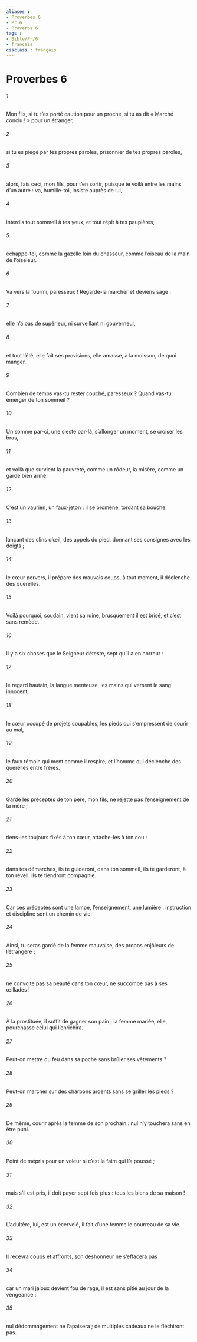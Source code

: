 ```yaml
---
aliases : 
- Proverbes 6
- Pr 6
- Proverbs 6
tags : 
- Bible/Pr/6
- français
cssclass : français
---
```


# Proverbes 6

###### 1
Mon fils, si tu t’es porté caution pour un proche,
si tu as dit « Marché conclu ! » pour un étranger,
###### 2
si tu es piégé par tes propres paroles,
prisonnier de tes propres paroles,
###### 3
alors, fais ceci, mon fils, pour t’en sortir,
puisque te voilà entre les mains d’un autre :
va, humilie-toi, insiste auprès de lui,
###### 4
interdis tout sommeil à tes yeux,
et tout répit à tes paupières,
###### 5
échappe-toi, comme la gazelle loin du chasseur,
comme l’oiseau de la main de l’oiseleur.
###### 6
Va vers la fourmi, paresseux !
Regarde-la marcher et deviens sage :
###### 7
elle n’a pas de supérieur,
ni surveillant ni gouverneur,
###### 8
et tout l’été, elle fait ses provisions,
elle amasse, à la moisson, de quoi manger.
###### 9
Combien de temps vas-tu rester couché, paresseux ?
Quand vas-tu émerger de ton sommeil ?
###### 10
Un somme par-ci, une sieste par-là,
s’allonger un moment, se croiser les bras,
###### 11
et voilà que survient la pauvreté, comme un rôdeur,
la misère, comme un garde bien armé.
###### 12
C’est un vaurien, un faux-jeton :
il se promène, tordant sa bouche,
###### 13
lançant des clins d’œil, des appels du pied,
donnant ses consignes avec les doigts ;
###### 14
le cœur pervers, il prépare des mauvais coups,
à tout moment, il déclenche des querelles.
###### 15
Voilà pourquoi, soudain, vient sa ruine,
brusquement il est brisé,
et c’est sans remède.
###### 16
Il y a six choses que le Seigneur déteste,
sept qu’il a en horreur :
###### 17
le regard hautain, la langue menteuse,
les mains qui versent le sang innocent,
###### 18
le cœur occupé de projets coupables,
les pieds qui s’empressent de courir au mal,
###### 19
le faux témoin qui ment comme il respire,
et l’homme qui déclenche des querelles entre frères.
###### 20
Garde les préceptes de ton père, mon fils,
ne rejette pas l’enseignement de ta mère ;
###### 21
tiens-les toujours fixés à ton cœur,
attache-les à ton cou :
###### 22
dans tes démarches, ils te guideront,
dans ton sommeil, ils te garderont,
à ton réveil, ils te tiendront compagnie.
###### 23
Car ces préceptes sont une lampe,
l’enseignement, une lumière :
instruction et discipline sont un chemin de vie.
###### 24
Ainsi, tu seras gardé de la femme mauvaise,
des propos enjôleurs de l’étrangère ;
###### 25
ne convoite pas sa beauté dans ton cœur,
ne succombe pas à ses œillades !
###### 26
À la prostituée, il suffit de gagner son pain ;
la femme mariée, elle, pourchasse celui qui l’enrichira.
###### 27
Peut-on mettre du feu dans sa poche
sans brûler ses vêtements ?
###### 28
Peut-on marcher sur des charbons ardents
sans se griller les pieds ?
###### 29
De même, courir après la femme de son prochain :
nul n’y touchera sans en être puni.
###### 30
Point de mépris pour un voleur
si c’est la faim qui l’a poussé ;
###### 31
mais s’il est pris, il doit payer sept fois plus :
tous les biens de sa maison !
###### 32
L’adultère, lui, est un écervelé,
il fait d’une femme le bourreau de sa vie.
###### 33
Il recevra coups et affronts,
son déshonneur ne s’effacera pas
###### 34
car un mari jaloux devient fou de rage,
il est sans pitié au jour de la vengeance :
###### 35
nul dédommagement ne l’apaisera ;
de multiples cadeaux ne le fléchiront pas.
